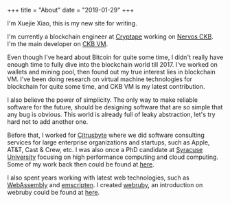 +++
title = "About"
date = "2019-01-29"
+++

I'm Xuejie Xiao, this is my new site for writing.

I'm currently a blockchain engineer at [Cryptape](https://www.cryptape.com/) working on [Nervos CKB](https://www.nervos.org/). I'm the main developer on [CKB VM](https://github.com/nervosnetwork/ckb-vm).

Even though I've heard about Bitcoin for quite some time, I didn't really have enough time to fully dive into the blockchain world till 2017. I've worked on wallets and mining pool, then found out my true interest lies in blockchain VM. I've been doing research on virtual machine technologies for blockchain for quite some time, and CKB VM is my latest contribution.

I also believe the power of simplicity. The only way to make reliable software for the future, should be designing software that are so simple that any bug is obvious. This world is already full of leaky abstraction, let's try hard not to add another one.

Before that, I worked for [Citrusbyte](https://citrusbyte.com/) where we did software consulting services for large enterprise organizations and startups, such as Apple, AT&T, Cast & Crew, etc. I was also once a PhD candidate at [Syracuse University](https://www.syracuse.edu/) focusing on high performance computing and cloud computing. Some of my work back then could be found at [here](https://ieeexplore.ieee.org/document/7004222/).

I also spent years working with latest web technologies, such as [WebAssembly](https://webassembly.org/) and [emscripten](https://github.com/emscripten-core/emscripten). I created [webruby](https://github.com/xxuejie/webruby), an introduction on webruby could be found at [here](http://rubykaigi.org/2013/talk/S07/).

